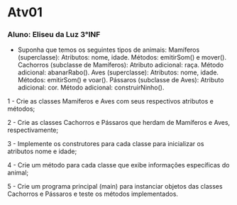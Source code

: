 # Atv01
### Aluno: Eliseu da Luz 3°INF

- Suponha que temos os seguintes tipos de animais:
Mamíferos (superclasse):
Atributos: nome, idade.
Métodos: emitirSom() e mover().
Cachorros (subclasse de Mamíferos):
Atributo adicional: raça.
Método adicional: abanarRabo().
Aves (superclasse):
Atributos: nome, idade.
Métodos: emitirSom() e voar().
Pássaros (subclasse de Aves):
Atributo adicional: cor.
Método adicional: construirNinho().

1 - Crie as classes Mamíferos e Aves com seus respectivos atributos e métodos;

2 - Crie as classes Cachorros e Pássaros que herdam de Mamíferos e Aves, respectivamente;

3 - Implemente os construtores para cada classe para inicializar os atributos nome e idade;

4 - Crie um método para cada classe que exibe informações específicas do animal;

5 - Crie um programa principal (main) para instanciar objetos das classes Cachorros e Pássaros e teste os métodos implementados.

